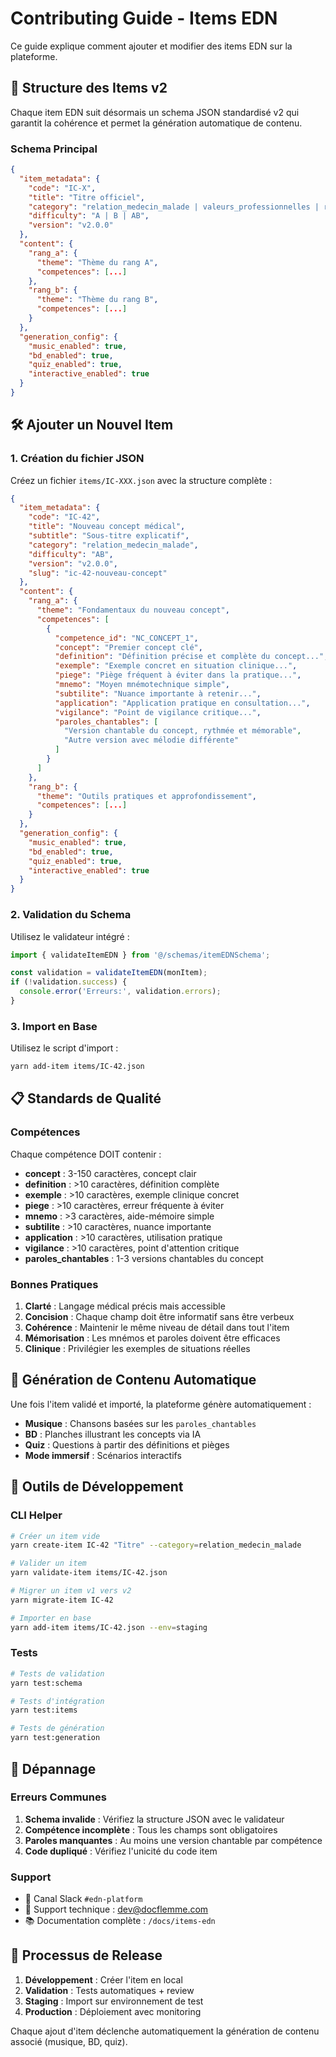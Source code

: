 
# Contributing Guide - Items EDN

Ce guide explique comment ajouter et modifier des items EDN sur la plateforme.

## 🎯 Structure des Items v2

Chaque item EDN suit désormais un schema JSON standardisé v2 qui garantit la cohérence et permet la génération automatique de contenu.

### Schema Principal

```json
{
  "item_metadata": {
    "code": "IC-X",
    "title": "Titre officiel",
    "category": "relation_medecin_malade | valeurs_professionnelles | raisonnement_decision | qualite_securite | organisation_systeme",
    "difficulty": "A | B | AB",
    "version": "v2.0.0"
  },
  "content": {
    "rang_a": {
      "theme": "Thème du rang A",
      "competences": [...]
    },
    "rang_b": {
      "theme": "Thème du rang B", 
      "competences": [...]
    }
  },
  "generation_config": {
    "music_enabled": true,
    "bd_enabled": true,
    "quiz_enabled": true,
    "interactive_enabled": true
  }
}
```

## 🛠️ Ajouter un Nouvel Item

### 1. Création du fichier JSON

Créez un fichier `items/IC-XXX.json` avec la structure complète :

```json
{
  "item_metadata": {
    "code": "IC-42",
    "title": "Nouveau concept médical",
    "subtitle": "Sous-titre explicatif",
    "category": "relation_medecin_malade",
    "difficulty": "AB",
    "version": "v2.0.0",
    "slug": "ic-42-nouveau-concept"
  },
  "content": {
    "rang_a": {
      "theme": "Fondamentaux du nouveau concept",
      "competences": [
        {
          "competence_id": "NC_CONCEPT_1",
          "concept": "Premier concept clé",
          "definition": "Définition précise et complète du concept...",
          "exemple": "Exemple concret en situation clinique...",
          "piege": "Piège fréquent à éviter dans la pratique...",
          "mnemo": "Moyen mnémotechnique simple",
          "subtilite": "Nuance importante à retenir...",
          "application": "Application pratique en consultation...",
          "vigilance": "Point de vigilance critique...",
          "paroles_chantables": [
            "Version chantable du concept, rythmée et mémorable",
            "Autre version avec mélodie différente"
          ]
        }
      ]
    },
    "rang_b": {
      "theme": "Outils pratiques et approfondissement",
      "competences": [...]
    }
  },
  "generation_config": {
    "music_enabled": true,
    "bd_enabled": true,
    "quiz_enabled": true,
    "interactive_enabled": true
  }
}
```

### 2. Validation du Schema

Utilisez le validateur intégré :

```typescript
import { validateItemEDN } from '@/schemas/itemEDNSchema';

const validation = validateItemEDN(monItem);
if (!validation.success) {
  console.error('Erreurs:', validation.errors);
}
```

### 3. Import en Base

Utilisez le script d'import :

```bash
yarn add-item items/IC-42.json
```

## 📋 Standards de Qualité

### Compétences

Chaque compétence DOIT contenir :

- **concept** : 3-150 caractères, concept clair
- **definition** : >10 caractères, définition complète
- **exemple** : >10 caractères, exemple clinique concret
- **piege** : >10 caractères, erreur fréquente à éviter
- **mnemo** : >3 caractères, aide-mémoire simple
- **subtilite** : >10 caractères, nuance importante
- **application** : >10 caractères, utilisation pratique
- **vigilance** : >10 caractères, point d'attention critique
- **paroles_chantables** : 1-3 versions chantables du concept

### Bonnes Pratiques

1. **Clarté** : Langage médical précis mais accessible
2. **Concision** : Chaque champ doit être informatif sans être verbeux
3. **Cohérence** : Maintenir le même niveau de détail dans tout l'item
4. **Mémorisation** : Les mnémos et paroles doivent être efficaces
5. **Clinique** : Privilégier les exemples de situations réelles

## 🎵 Génération de Contenu Automatique

Une fois l'item validé et importé, la plateforme génère automatiquement :

- **Musique** : Chansons basées sur les `paroles_chantables`
- **BD** : Planches illustrant les concepts via IA
- **Quiz** : Questions à partir des définitions et pièges
- **Mode immersif** : Scénarios interactifs

## 🔧 Outils de Développement

### CLI Helper

```bash
# Créer un item vide
yarn create-item IC-42 "Titre" --category=relation_medecin_malade

# Valider un item
yarn validate-item items/IC-42.json

# Migrer un item v1 vers v2
yarn migrate-item IC-42

# Importer en base
yarn add-item items/IC-42.json --env=staging
```

### Tests

```bash
# Tests de validation
yarn test:schema

# Tests d'intégration
yarn test:items

# Tests de génération
yarn test:generation
```

## 🐛 Dépannage

### Erreurs Communes

1. **Schema invalide** : Vérifiez la structure JSON avec le validateur
2. **Compétence incomplète** : Tous les champs sont obligatoires
3. **Paroles manquantes** : Au moins une version chantable par compétence
4. **Code dupliqué** : Vérifiez l'unicité du code item

### Support

- 💬 Canal Slack `#edn-platform`
- 📧 Support technique : dev@docflemme.com
- 📚 Documentation complète : `/docs/items-edn`

## 🚀 Processus de Release

1. **Développement** : Créer l'item en local
2. **Validation** : Tests automatiques + review
3. **Staging** : Import sur environnement de test
4. **Production** : Déploiement avec monitoring

Chaque ajout d'item déclenche automatiquement la génération de contenu associé (musique, BD, quiz).
